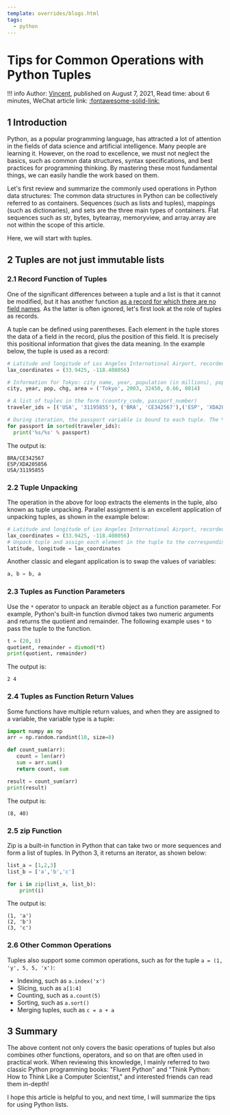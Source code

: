 ```yaml
---
template: overrides/blogs.html
tags:
  - python
---
```


# Tips for Common Operations with Python Tuples

!!! info
    Author: [Vincent](https://github.com/Realvincentyuan), published on August 7, 2021, Read time: about 6 minutes, WeChat article link: [:fontawesome-solid-link:](https://mp.weixin.qq.com/s/GmZ1Du4qJRai7D7oXKh75w)

## 1 Introduction

Python, as a popular programming language, has attracted a lot of attention in the fields of data science and artificial intelligence. Many people are learning it. However, on the road to excellence, we must not neglect the basics, such as common data structures, syntax specifications, and best practices for programming thinking. By mastering these most fundamental things, we can easily handle the work based on them.

Let's first review and summarize the commonly used operations in Python data structures: The common data structures in Python can be collectively referred to as containers. Sequences (such as lists and tuples), mappings (such as dictionaries), and sets are the three main types of containers. Flat sequences such as str, bytes, bytearray, memoryview, and array.array are not within the scope of this article.

Here, we will start with tuples.

## 2 Tuples are not just immutable lists

### 2.1 Record Function of Tuples

One of the significant differences between a tuple and a list is that it cannot be modified, but it has another function [as a record for which there are no field names](https://book.douban.com/subject/27028517/). As the latter is often ignored, let's first look at the role of tuples as records.

A tuple can be defined using parentheses. Each element in the tuple stores the data of a field in the record, plus the position of this field. It is precisely this positional information that gives the data meaning. In the example below, the tuple is used as a record:

```Python
# Latitude and longitude of Los Angeles International Airport, recorded in a tuple
lax_coordinates = (33.9425, -118.408056)

# Information for Tokyo: city name, year, population (in millions), population change (in percentage), and area (in square kilometers), recorded in a tuple
city, year, pop, chg, area = ('Tokyo', 2003, 32450, 0.66, 8014)

# A list of tuples in the form (country_code, passport_number)
traveler_ids = [('USA', '31195855'), ('BRA', 'CE342567'),('ESP', 'XDA205856')]

# During iteration, the passport variable is bound to each tuple. The % format operator can be matched to the corresponding tuple element.
for passport in sorted(traveler_ids):
  print('%s/%s' % passport)
```

The output is:

```
BRA/CE342567
ESP/XDA205856
USA/31195855
```

### 2.2 Tuple Unpacking

The operation in the above for loop extracts the elements in the tuple, also known as tuple unpacking. Parallel assignment is an excellent application of unpacking tuples, as shown in the example below:

```Python
# Latitude and longitude of Los Angeles International Airport, recorded in a tuple
lax_coordinates = (33.9425, -118.408056)
# Unpack tuple and assign each element in the tuple to the corresponding variable
latitude, longitude = lax_coordinates
```

Another classic and elegant application is to swap the values of variables:

```Python
a, b = b, a
```

### 2.3 Tuples as Function Parameters

Use the `*` operator to unpack an iterable object as a function parameter. For example, Python's built-in function divmod takes two numeric arguments and returns the quotient and remainder. The following example uses `*` to pass the tuple to the function.

```Python
t = (20, 8)
quotient, remainder = divmod(*t)
print(quotient, remainder)
```

The output is:

```
2 4
```

### 2.4 Tuples as Function Return Values

Some functions have multiple return values, and when they are assigned to a variable, the variable type is a tuple:

```Python
import numpy as np
arr = np.random.randint(10, size=8)

def count_sum(arr):
   count = len(arr)
   sum = arr.sum()
   return count, sum

result = count_sum(arr)
print(result)
```

The output is:

```
(8, 40)
```

### 2.5 zip Function

Zip is a built-in function in Python that can take two or more sequences and form a list of tuples. In Python 3, it returns an iterator, as shown below:

```Python
list_a = [1,2,3]
list_b = ['a','b','c']

for i in zip(list_a, list_b):
    print(i)
```

The output is:

```
(1, 'a')
(2, 'b')
(3, 'c')
```

### 2.6 Other Common Operations

Tuples also support some common operations, such as for the tuple `a = (1, 'y', 5, 5, 'x')`:

- Indexing, such as `a.index('x')`
- Slicing, such as `a[1:4]`
- Counting, such as `a.count(5)`
- Sorting, such as `a.sort()`
- Merging tuples, such as `c = a + a`

## 3 Summary

The above content not only covers the basic operations of tuples but also combines other functions, operators, and so on that are often used in practical work. When reviewing this knowledge, I mainly referred to two classic Python programming books: "Fluent Python" and "Think Python: How to Think Like a Computer Scientist," and interested friends can read them in-depth!

I hope this article is helpful to you, and next time, I will summarize the tips for using Python lists. 

